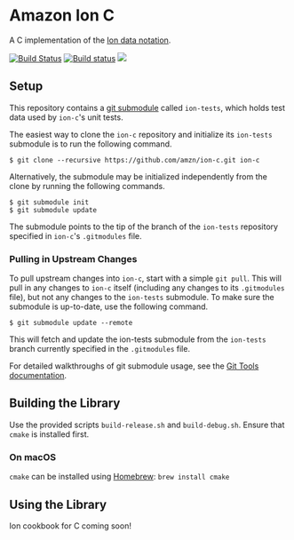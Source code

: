 # Amazon Ion C
A C implementation of the [Ion data notation](http://amzn.github.io/ion-docs).

[![Build Status](https://travis-ci.org/amzn/ion-c.svg?branch=master)](https://travis-ci.org/amzn/ion-c)
[![Build status](https://ci.appveyor.com/api/projects/status/x6xfom3x3hs3y945/branch/master?svg=true)](https://ci.appveyor.com/project/tgregg/ion-c-3akm7/branch/master)
<a title="docs" href="https://amzn.github.io/ion-c"><img src="https://img.shields.io/badge/docs-api-green.svg"/></a>

## Setup
This repository contains a [git submodule](https://git-scm.com/docs/git-submodule)
called `ion-tests`, which holds test data used by `ion-c`'s unit tests.

The easiest way to clone the `ion-c` repository and initialize its `ion-tests`
submodule is to run the following command.

```
$ git clone --recursive https://github.com/amzn/ion-c.git ion-c
```

Alternatively, the submodule may be initialized independently from the clone
by running the following commands.

```
$ git submodule init
$ git submodule update
```

The submodule points to the tip of the branch of the `ion-tests` repository
specified in `ion-c`'s `.gitmodules` file.

### Pulling in Upstream Changes
To pull upstream changes into `ion-c`, start with a simple `git pull`.
This will pull in any changes to `ion-c` itself (including any changes
to its `.gitmodules` file), but not any changes to the `ion-tests`
submodule. To make sure the submodule is up-to-date, use the following
command.

```
$ git submodule update --remote
```

This will fetch and update the ion-tests submodule from the `ion-tests` branch
currently specified in the `.gitmodules` file.

For detailed walkthroughs of git submodule usage, see the
[Git Tools documentation](https://git-scm.com/book/en/v2/Git-Tools-Submodules).

## Building the Library
Use the provided scripts `build-release.sh` and `build-debug.sh`. Ensure that `cmake` is installed first.

### On macOS
`cmake` can be installed using [Homebrew](https://brew.sh/): `brew install cmake`

## Using the Library
Ion cookbook for C coming soon!
